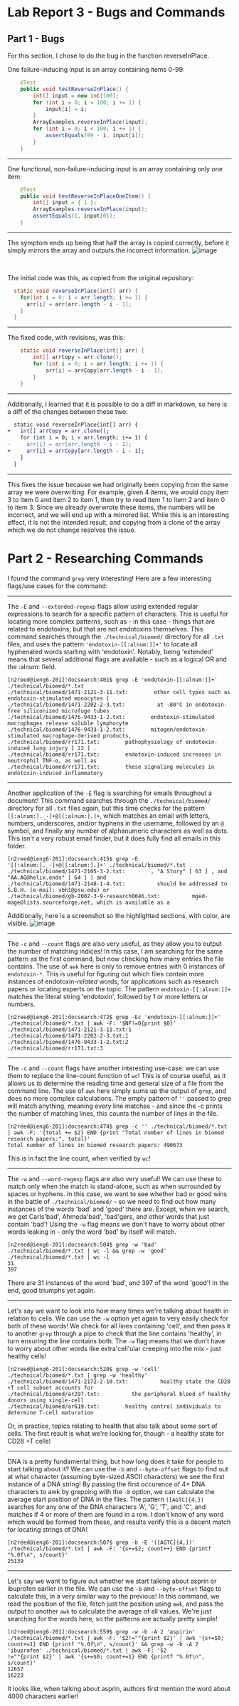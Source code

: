 # Lab Report 3 - Bugs and Commands

## Part 1 - Bugs
For this section, I chose to do the bug in the function reverseInPlace.

One failure-inducing input is an array containing items 0-99:
```java
    @Test
    public void testReverseInPlace() {
        int[] input = new int[100];
        for (int i = 0; i < 100; i += 1) {
            input[i] = i;
        }
        ArrayExamples.reverseInPlace(input);
        for (int i = 0; i < 100; i += 1) {
            assertEquals(99 - i, input[i]);
        }
    }
```

<hr>

One functional, non-failure-inducing input is an array containing only one item:
```java
    @Test
    public void testReverseInPlaceOneItem() {
        int[] input = { 1 };
        ArrayExamples.reverseInPlace(input);
        assertEquals(1, input[0]);
    }
```

<hr>

The symptom ends up being that half the array is copied correctly, before it simply mirrors the array and outputs the incorrect information.
![image](https://github.com/Minater247/cse-15l-lab-reports/assets/45747191/63dff5c2-985b-4686-9fac-0f7117cbcd0f)

<br>

The initial code was this, as copied from the original repository:
```java
  static void reverseInPlace(int[] arr) {
    for(int i = 0; i < arr.length; i += 1) {
      arr[i] = arr[arr.length - i - 1];
    }
  }
```

<hr>

The fixed code, with revisions, was this:
```java
    static void reverseInPlace(int[] arr) {
        int[] arrCopy = arr.clone();
        for (int i = 0; i < arr.length; i += 1) {
            arr[i] = arrCopy[arr.length - i - 1];
        }
    }
```

<hr>

Additionally, I learned that it is possible to do a diff in markdown, so here is a diff of the changes between these two:
```diff
  static void reverseInPlace(int[] arr) {
+   int[] arrCopy = arr.clone();
    for (int i = 0; i < arr.length; i+= 1) {
-     arr[i] = arr[arr.length - i - 1];
+     arr[i] = arrCopy[arr.length - i - 1];
    }
  }
```
<hr>
This fixes the issue because we had originally been copying from the same array we were overwriting. For example, given 4 items, we would copy item 3 to item 0 and item 2 to item 1, then try to read item 1 to item 2 and item 0 to item 3. Since we already overwrote these items, the numbers will be incorrect, and we will end up with a mirrored list. While this is an interesting effect, it is not the intended result, and copying from a clone of the array which we do not change resolves the issue.

# Part 2 - Researching Commands
I found the command `grep` very interesting! Here are a few interesting flags/use cases for the command:

<hr>

The `-E` and `--extended-regexp` flags allow using extended regular expressions to search for a specific pattern of characters. This is useful for locating more complex patterns, such as - in this case - things that are related to endotoxins, but that are not endotoxins themselves. This command searches through the `./technical/biomed/` directory for all `.txt` files, and uses the pattern `'endotoxin-[[:alnum:]]+'` to locate all hyphenated words starting with 'endotoxin'. Notably, being 'extended' means that several additional flags are available - such as a logical OR and the :alnum: field.
```console
[n2reed@ieng6-201]:docsearch:401$ grep -E 'endotoxin-[[:alnum:]]+' ./technical/biomed/*.txt
./technical/biomed/1471-2121-3-11.txt:        other cell types such as endotoxin-stimulated monocytes [
./technical/biomed/1471-2202-2-3.txt:          at -80°C in endotoxin-free siliconized microfuge tubes
./technical/biomed/1476-9433-1-2.txt:        endotoxin-stimulated macrophages release soluble lymphocyte
./technical/biomed/1476-9433-1-2.txt:        mitogen/endotoxin-stimulated macrophage-derived products,
./technical/biomed/rr171.txt:        pathophysiology of endotoxin-induced lung injury [ 22 ] .
./technical/biomed/rr171.txt:        endotoxin-induced increases in neutrophil TNF-α, as well as
./technical/biomed/rr171.txt:        these signaling molecules in endotoxin-induced inflammatory
```

<hr>

Another application of the `-E` flag is searching for emails throughout a document! This command searches through the `./technical/biomed/` directory for all `.txt` files again, but this time checks for the pattern `[[:alnum:]._-]+@[[:alnum:].]+`, which matches an email with letters, numbers, underscores, and/or hyphens in the username, followed by an `@` symbol, and finally any number of alphanumeric characters as well as dots. This isn't a very robust email finder, but it does fully find all emails in this folder.
```console
[n2reed@ieng6-201]:docsearch:415$ grep -E '[[:alnum:]._-]+@[[:alnum:].]+' ./technical/biomed/*.txt
./technical/biomed/1471-2105-3-2.txt:        , "A Story" [ 63 ] , and "AA.AG@helix.ends" [ 64 ] ) and
./technical/biomed/1471-2148-1-4.txt:          should be addressed to S.B.H. (e-mail: sbh1@psu.edu) or
./technical/biomed/gb-2002-3-9-research0046.txt:          mged-mage@lists.sourceforge.net, which is available as a
```
Additionally, here is a screenshot so the highlighted sections, with color, are visible.
![image](https://github.com/Minater247/cse-15l-lab-reports/assets/45747191/747095e9-8b2b-4fd7-ba9b-cc99e032f3c8)

<hr>

The `-c` and `--count` flags are also very useful, as they allow you to output the number of matching indices! In this case, I am searching for the same pattern as the first command, but now checking how many entries the file contains. The use of `awk` here is only to remove entries with 0 instances of `endotoxin-*`. This is useful for figuring out which files contain more instances of endotoxin-*related* words, for applications such as research papers or locating experts on the topic. The pattern `endotoxin-[[:alnum:]]+` matches the literal string 'endotoxin', followed by 1 or more letters or numbers.
```console
[n2reed@ieng6-201]:docsearch:472$ grep -Ec 'endotoxin-[[:alnum:]]+' ./technical/biomed/*.txt | awk -F: '$NF!=0{print $0}'
./technical/biomed/1471-2121-3-11.txt:1
./technical/biomed/1471-2202-2-3.txt:1
./technical/biomed/1476-9433-1-2.txt:2
./technical/biomed/rr171.txt:3
```

<hr>

The `-c` and `--count` flags have another interesting use-case: we can use them to replace the line-count function of `wc`! This is of course useful, as it allows us to determine the reading time and general size of a file from the command line. The use of `awk` here simply sums up the output of `grep`, and does no more complex calculations. The empty pattern of `''` passed to grep will match anything, meaning every line matches - and since the -c prints the number of matching lines, this counts the number of lines in the file.
```console
[n2reed@ieng6-201]:docsearch:474$ grep -c '' ./technical/biomed/*.txt | awk -F: '{total += $2} END {print "Total number of lines in biomed research papers:", total}'
Total number of lines in biomed research papers: 490673
```
This is in fact the line count, when verified by `wc`!

<hr>

The `-w` and `--word-regexp` flags are also very useful! We can use these to match only when the match is stand-alone, such as when surrounded by spaces or hyphens. In this case, we want to see whether bad or good wins in the battle of `./technical/biomed/` - so we need to find out how many instances of the words 'bad' and 'good' there are. Except, when we search, we get Carls'bad', Ahmeda'bad', 'bad'gers, and other words that just contain 'bad'! Using the `-w` flag means we don't have to worry about other words leaking in - only the word 'bad' by itself will match.
```console
[n2reed@ieng6-201]:docsearch:504$ grep -w 'bad' ./technical/biomed/*.txt | wc -l && grep -w 'good' ./technical/biomed/*.txt | wc -l
31
397
```
There are 31 instances of the word 'bad', and 397 of the word 'good'! In the end, good triumphs yet again.

<hr>

Let's say we want to look into how many times we're talking about health in relation to cells. We can use the `-w` option yet again to very easily check for both of these words! We check for all lines containing 'cell', and then pass it to another `grep` through a pipe to check that the line contains 'healthy', in turn ensuring the line contains both. The `-w` flag means that we don't have to worry about other words like extra'cell'ular creeping into the mix - just healthy cells!
```console
[n2reed@ieng6-201]:docsearch:520$ grep -w 'cell' ./technical/biomed/*.txt | grep -w 'healthy'
./technical/biomed/1471-2172-2-10.txt:          healthy state the CD28 +T cell subset accounts for
./technical/biomed/ar297.txt:          the peripheral blood of healthy donors using single-cell
./technical/biomed/ar619.txt:        healthy control individuals to determine T-cell maturation
```
Or, in practice, topics relating to health that also talk about some sort of cells. The first result is what we're looking for, though - a healthy state for CD28 +T cells!

<hr>

DNA is a pretty fundamental thing, but how long does it take for people to start talking about it? We can use the `-b` and `--byte-offset` flags to find out at what character (assuming byte-sized ASCII characters) we see the first instance of a DNA string! By passing the first occurence of 4+ DNA characters to awk by grepping with the `-b` option, we can calculate the average start position of DNA in the files. The pattern `([AGTC]{4,})` searches for any one of the DNA characters 'A', 'G', 'T', and 'C', and matches if 4 or more of them are found in a row. I don't know of any word which would be formed from these, and results verify this is a decent match for locating strings of DNA!
```console
[n2reed@ieng6-201]:docsearch:507$ grep -b -E '([AGTC]{4,})' ./technical/biomed/*.txt | awk -F: '{s+=$2; count++} END {printf "%.0f\n", s/count}'
25139
```

<hr>

Let's say we want to figure out whether we start talking about asprin or ibuprofen earlier in the file. We can use the `-b` and `--byte-offset` flags to calculate this, in a very similar way to the previous! In this command, we read the position of the file, fetch just the position using `awk`, and pass the output to another `awk` to calculate the average of all values. We're just searching for the words here, so the patterns are actually pretty simple!
```console
[n2reed@ieng6-201]:docsearch:559$ grep -w -b -A 2 'aspirin' ./technical/biomed/*.txt | awk -F: '$2!=""{print $2}' | awk '{s+=$0; count+=1} END {printf "%.0f\n", s/count}' && grep -w -b -A 2 'ibuprofen' ./technical/biomed/*.txt | awk -F: '$2
!=""{print $2}' | awk '{s+=$0; count+=1} END {printf "%.0f\n", s/count}'
12657
16223
```
It looks like, when talking about asprin, authors first mention the word about 4000 characters earlier!
